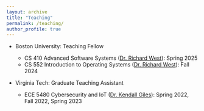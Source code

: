 ```yaml
---
layout: archive
title: "Teaching"
permalink: /teaching/
author_profile: true
---
```


* Boston University: Teaching Fellow
  * CS 410 Advanced Software Systems ([Dr. Richard West](https://www.cs.bu.edu/~richwest/index.html)): Spring 2025
  * CS 552 Introduction to Operating Systems ([Dr. Richard West](https://www.cs.bu.edu/~richwest/index.html)): Fall 2024

* Virginia Tech: Graduate Teaching Assistant
  * ECE 5480 Cybersecurity and IoT ([Dr. Kendall Giles](https://kendallgiles.com/)): Spring 2022, Fall 2022, Spring 2023
